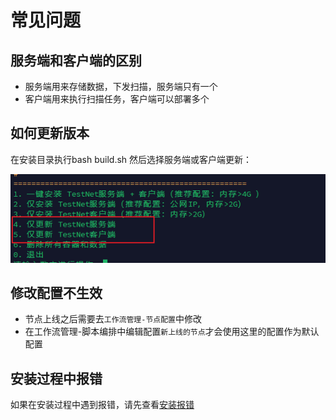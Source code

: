 
# 常见问题
## 服务端和客户端的区别

- 服务端用来存储数据，下发扫描，服务端只有一个
- 客户端用来执行扫描任务，客户端可以部署多个

## 如何更新版本

在安装目录执行bash build.sh 然后选择服务端或客户端更新：

![picture 0](https://github.com/testnet0/image/raw/main/66ef5036e60c17bb61b6ca4bc949a3ec3ed40f63e58e46ddd8732eb2ce4e3e63.png)  


## 修改配置不生效

- 节点上线之后需要去`工作流管理-节点配置`中修改
- 在工作流管理-脚本编排中编辑配置`新上线的节点`才会使用这里的配置作为默认配置

## 安装过程中报错
如果在安装过程中遇到报错，请先查看[安装报错](安装报错)


